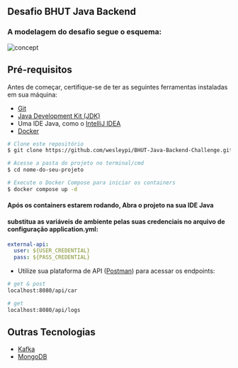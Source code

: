 ## Desafio BHUT Java Backend

### A modelagem do desafio segue o esquema:

![concept](https://github.com/wesleypi/BHUT-Java-Backend-Challenge/assets/50997796/c0a08a34-c2e3-4cff-825b-37bf2bec970a)

## Pré-requisitos

Antes de começar, certifique-se de ter as seguintes ferramentas instaladas em sua máquina:

- [Git](https://git-scm.com)
- [Java Development Kit (JDK)](https://www.oracle.com/java/technologies/javase-jdk11-downloads.html)
- Uma IDE Java, como o [IntelliJ IDEA](https://www.jetbrains.com/idea/)
- [Docker](https://www.docker.com/)


```bash
# Clone este repositório
$ git clone https://github.com/wesleypi/BHUT-Java-Backend-Challenge.git

# Acesse a pasta do projeto no terminal/cmd
$ cd nome-do-seu-projeto

# Execute o Docker Compose para iniciar os containers
$ docker compose up -d
```

#### Após os containers estarem rodando, Abra o projeto na sua IDE Java

#### substitua as variáveis de ambiente pelas suas credenciais no arquivo de configuração application.yml:

```yaml
external-api:
  user: ${USER_CREDENTIAL}
  pass: ${PASS_CREDENTIAL}
```

- Utilize sua plataforma de API ([Postman](https://www.postman.com/)) para acessar os endpoints:


```bash
# get & post
localhost:8080/api/car

# get
localhost:8080/api/logs
```



## Outras Tecnologias 
- [Kafka](https://kafka.apache.org/)
- [MongoDB](https://www.mongodb.com/)

